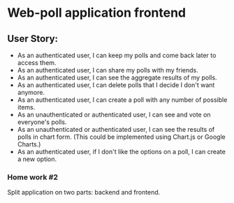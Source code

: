 # Web-poll application frontend

## User Story:

-    As an authenticated user, I can keep my polls and come back later to access them.
-    As an authenticated user, I can share my polls with my friends.
-    As an authenticated user, I can see the aggregate results of my polls.
-    As an authenticated user, I can delete polls that I decide I don't want anymore.
-    As an authenticated user, I can create a poll with any number of possible items.
-    As an unauthenticated or authenticated user, I can see and vote on everyone's polls.
-    As an unauthenticated or authenticated user, I can see the results of polls in chart form. (This could be implemented using Chart.js or Google Charts.)
-    As an authenticated user, if I don't like the options on a poll, I can create a new option.


### Home work #2
Split application on two parts: backend and frontend.